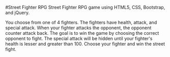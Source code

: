 #Street Fighter RPG
Street Fighter RPG game using HTML5, CSS, Bootstrap, and jQuery.

You choose from one of 4 fighters. The fighters have health, attack, and special attack. When your fighter attacks the opponent, the opponent counter attack back. The goal is to win the game by choosing the correct opponent to fight. The special attack will be hidden until your fighter's health is lesser and greater than 100. Choose your fighter and win the street fight.